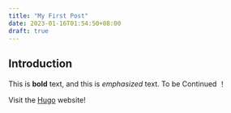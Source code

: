 ```yaml
---
title: "My First Post"
date: 2023-01-16T01:54:50+08:00
draft: true
---
```


## Introduction

This is **bold** text, and this is *emphasized* text.
To be Continued ！

Visit the [Hugo](https://gohugo.io) website!